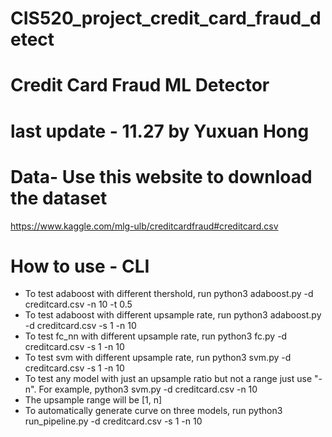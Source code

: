 # CIS520_project_credit_card_fraud_detect
# Credit Card Fraud ML Detector           
# last update - 11.27 by Yuxuan Hong                                                                                                              

# Data- Use this website to download the dataset
https://www.kaggle.com/mlg-ulb/creditcardfraud#creditcard.csv

# How to use - CLI
- To test adaboost with different thershold, run python3 adaboost.py -d creditcard.csv -n 10 -t 0.5
- To test adaboost with different upsample rate, run python3 adaboost.py -d creditcard.csv -s 1 -n 10
- To test fc_nn with different upsample rate, run python3 fc.py -d creditcard.csv -s 1 -n 10
- To test svm with different upsample rate, run python3 svm.py -d creditcard.csv -s 1 -n 10
- To test any model with just an upsample ratio but not a range just use "-n". For example, python3 svm.py -d creditcard.csv -n 10
- The upsample range will be [1, n]
- To automatically generate curve on three models, run python3 run_pipeline.py -d creditcard.csv -s 1 -n 10
